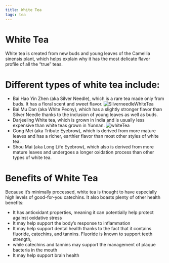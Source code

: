 ```yaml
---
title: White Tea
tags: tea
---
```


# White Tea

White tea is created from new buds and young leaves of the Camellia sinensis plant, 
which helps explain why it has the most delicate flavor profile of all the “true” teas. 

# Different types of white tea include:

- Bai Hao Yin Zhen (aka Silver Needle), which is a rare tea made only from buds. It has a floral scent and sweet flavor.
![SilverneedleWhiteTea](https://user-images.githubusercontent.com/88186302/186086819-5d8ecf19-4b73-438d-bb2d-f8f521716b9a.jpeg)
- Bai Mu Dan (aka White Peony), which has a slightly stronger flavor than Silver Needle thanks to the inclusion of young leaves as well as buds.
- Darjeeling White tea, which is grown in India and is usually less expensive than white teas grown in Yunnan.
![whiteTea](https://user-images.githubusercontent.com/88186302/186086786-4009735e-8177-488a-a7ab-4e6fc761ba28.jpeg)
- Gong Mei (aka Tribute Eyebrow), which is derived from more mature leaves and has a richer, earthier flavor than most other styles of white tea.
- Shou Mai (aka Long Life Eyebrow), which also is derived from more mature leaves and undergoes a longer oxidation process than other types of white tea.

# Benefits of White Tea
Because it’s minimally processed, white tea is thought to have especially high levels of good-for-you catechins. 
It also boasts plenty of other health benefits:

- It has antioxidant properties, meaning it can potentially help protect against oxidative stress
- It may help support the body’s response to inflammation
- It may help support dental health thanks to the fact that it contains fluoride, catechins, and tannins. Fluoride is known to support teeth strength, 
- while catechins and tannins may support the management of plaque bacteria in the mouth
- It may help support brain health
